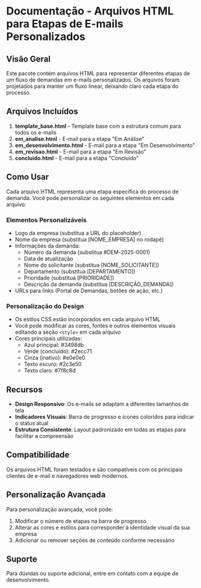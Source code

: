 # Documentação - Arquivos HTML para Etapas de E-mails Personalizados

## Visão Geral
Este pacote contém arquivos HTML para representar diferentes etapas de um fluxo de demandas em e-mails personalizados. Os arquivos foram projetados para manter um fluxo linear, deixando claro cada etapa do processo.

## Arquivos Incluídos
1. **template_base.html** - Template base com a estrutura comum para todos os e-mails
2. **em_analise.html** - E-mail para a etapa "Em Análise"
3. **em_desenvolvimento.html** - E-mail para a etapa "Em Desenvolvimento"
4. **em_revisao.html** - E-mail para a etapa "Em Revisão"
5. **concluido.html** - E-mail para a etapa "Concluído"

## Como Usar
Cada arquivo HTML representa uma etapa específica do processo de demanda. Você pode personalizar os seguintes elementos em cada arquivo:

### Elementos Personalizáveis
- Logo da empresa (substitua a URL do placeholder)
- Nome da empresa (substitua [NOME_EMPRESA] no rodapé)
- Informações da demanda:
  - Número da demanda (substitua #DEM-2025-0001)
  - Data de atualização
  - Nome do solicitante (substitua [NOME_SOLICITANTE])
  - Departamento (substitua [DEPARTAMENTO])
  - Prioridade (substitua [PRIORIDADE])
  - Descrição da demanda (substitua [DESCRIÇÃO_DEMANDA])
- URLs para links (Portal de Demandas, botões de ação, etc.)

### Personalização do Design
- Os estilos CSS estão incorporados em cada arquivo HTML
- Você pode modificar as cores, fontes e outros elementos visuais editando a seção `<style>` em cada arquivo
- Cores principais utilizadas:
  - Azul principal: #3498db
  - Verde (concluído): #2ecc71
  - Cinza (inativo): #e0e0e0
  - Texto escuro: #2c3e50
  - Texto claro: #7f8c8d

## Recursos
- **Design Responsivo**: Os e-mails se adaptam a diferentes tamanhos de tela
- **Indicadores Visuais**: Barra de progresso e ícones coloridos para indicar o status atual
- **Estrutura Consistente**: Layout padronizado em todas as etapas para facilitar a compreensão

## Compatibilidade
Os arquivos HTML foram testados e são compatíveis com os principais clientes de e-mail e navegadores web modernos.

## Personalização Avançada
Para personalização avançada, você pode:
1. Modificar o número de etapas na barra de progresso
2. Alterar as cores e estilos para corresponder à identidade visual da sua empresa
3. Adicionar ou remover seções de conteúdo conforme necessário

## Suporte
Para dúvidas ou suporte adicional, entre em contato com a equipe de desenvolvimento.
